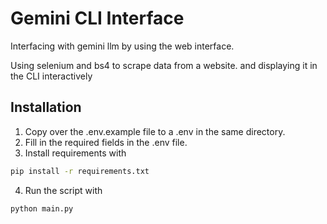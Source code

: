 # Gemini CLI Interface

Interfacing with gemini llm by using the web interface.

Using selenium and bs4 to scrape data from a website.
and displaying it in the CLI interactively

## Installation

1. Copy over the .env.example file to a .env in the same directory.
2. Fill in the required fields in the .env file.
3. Install requirements with

```bash
pip install -r requirements.txt
```

4. Run the script with

```bash
python main.py
```
